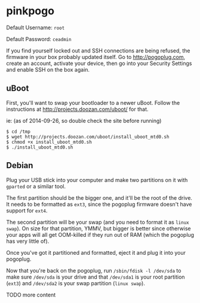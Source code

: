 # pinkpogo

Default Username: `root`

Default Password: `ceadmin`

If you find yourself locked out and SSH connections are being refused, the firmware in your box probably updated itself.  Go to http://pogoplug.com, create an account, activate your device, then go into your Security Settings and enable SSH on the box again.

## uBoot

First, you'll want to swap your bootloader to a newer uBoot.  Follow the instructions at http://projects.doozan.com/uboot/ for that.

ie: (as of 2014-09-26, so double check the site before running)

```console
$ cd /tmp
$ wget http://projects.doozan.com/uboot/install_uboot_mtd0.sh
$ chmod +x install_uboot_mtd0.sh
$ ./install_uboot_mtd0.sh
```

## Debian

Plug your USB stick into your computer and make two partitions on it with `gparted` or a similar tool.

The first partition should be the bigger one, and it'll be the root of the drive.  It needs to be formatted as `ext3`, since the pogoplug firmware doesn't have support for `ext4`.

The second partition will be your swap (and you need to format it as `linux swap`).  On size for that partition, YMMV, but bigger is better since otherwise your apps will all get OOM-killed if they run out of RAM (which the pogoplug has very little of).

Once you've got it partitioned and formatted, eject it and plug it into your pogoplug.

Now that you're back on the pogoplug, run `/sbin/fdisk -l /dev/sda` to make sure `/dev/sda` is your drive and that `/dev/sda1` is your root partition (`ext3`) and `/dev/sda2` is your swap partition (`linux swap`).

TODO more content
